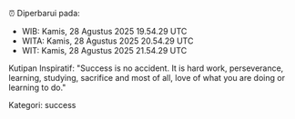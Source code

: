 ⏰ Diperbarui pada:
- WIB: Kamis, 28 Agustus 2025 19.54.29 UTC
- WITA: Kamis, 28 Agustus 2025 20.54.29 UTC
- WIT: Kamis, 28 Agustus 2025 21.54.29 UTC

Kutipan Inspiratif:
"Success is no accident. It is hard work, perseverance, learning, studying, sacrifice and most of all, love of what you are doing or learning to do."


Kategori: success

